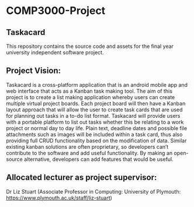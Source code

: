 # COMP3000-Project

## Taskacard

This repository contains the source code and assets for the final year university independent software project.

## Project Vision:

Taskacard is a cross-platform application that is an android mobile app and web interface that acts as a Kanban task making tool. The aim of this project is to create a list making application whereby users can create multiple virtual project boards. Each project board will then have a Kanban layout approach that will allow the user to create task cards that are used for planning out tasks in a to-do list format. Taskacard will provide users with a portable platform to list out tasks whether this be relating to a work project or normal day to day life. Plain text, deadline dates and possible file attachments such as images will be included within a task card, thus also providing full CRUD functionality based on the modification of data. Similar existing kanban solutions are often proprietary, so developers can’t contribute to the software and add useful functionality. By making an open-source alternative, developers can add features that would be useful.



## Allocated lecturer as project supervisor:

Dr Liz Stuart (Associate Professor in Computing: University of Plymouth: https://www.plymouth.ac.uk/staff/liz-stuart)


